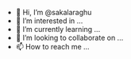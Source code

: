 - 👋 Hi, I’m @sakalaraghu
- 👀 I’m interested in ...
- 🌱 I’m currently learning ...
- 💞️ I’m looking to collaborate on ...
- 📫 How to reach me ...

<!---
sakalaraghu/sakalaraghu is a ✨ special ✨ repository because its `README.md` (this file) appears on your GitHub profile.
You can click the Preview link to take a look at your changes.
--->

